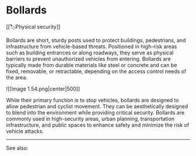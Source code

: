 
# Bollards

[[🏷️Physical security]]

Bollards are short, sturdy posts used to protect buildings, pedestrians, and infrastructure from vehicle-based threats. Positioned in high-risk areas such as building entrances or along roadways, they serve as physical barriers to prevent unauthorized vehicles from entering. Bollards are typically made from durable materials like steel or concrete and can be fixed, removable, or retractable, depending on the access control needs of the area.

![[Image 1.54.png|center|500]]

While their primary function is to stop vehicles, bollards are designed to allow pedestrian and cyclist movement. They can be aesthetically designed to blend into the environment while providing critical security. Bollards are commonly used in high-security areas, urban planning, transportation infrastructure, and public spaces to enhance safety and minimize the risk of vehicle attacks.

---

See also:

